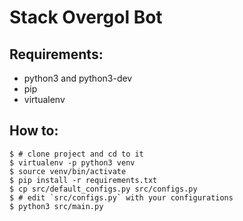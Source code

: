 Stack Overgol Bot
=================

## Requirements:
- python3 and python3-dev
- pip
- virtualenv

## How to:
```
$ # clone project and cd to it
$ virtualenv -p python3 venv
$ source venv/bin/activate
$ pip install -r requirements.txt
$ cp src/default_configs.py src/configs.py
$ # edit `src/configs.py` with your configurations
$ python3 src/main.py
```
